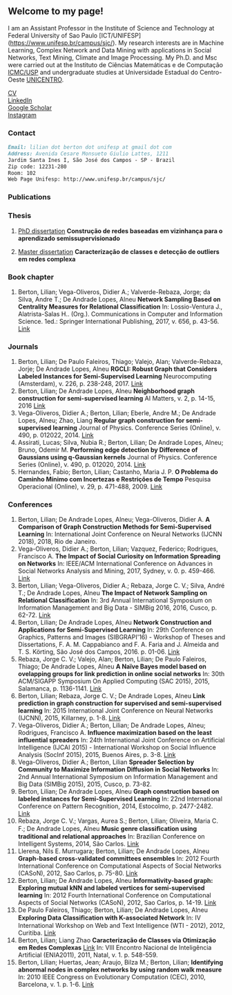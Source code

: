 ## Welcome to my page!

I am an Assistant Professor in the Institute of Science and Technology at Federal University of Sao Paulo [ICT/UNIFESP] (https://www.unifesp.br/campus/sjc/). My research interests are in Machine Learning, Complex Network and Data Mining with applications in Social Networks, Text Mining, Climate and Image Processing. 
My Ph.D. and Msc were carried out at the Instituto de Ciências Matemáticas e de Computação [ICMC/USP](https://www.icmc.usp.br/en/) and undergraduate studies at Universidade Estadual do Centro-Oeste [UNICENTRO](https://www3.unicentro.br/).

[CV](http://lattes.cnpq.br/9064767888093340)       
[LinkedIn](https://www.linkedin.com/in/lilian-berton-3a208824/)  
[Google Scholar](https://scholar.google.com/citations?user=TS6MWEUAAAAJ&hl=pt-BR)     
[Instagram](https://www.instagram.com/lilyberton/?hl=pt-br)

### Contact
```markdown
Email: lilian dot berton dot unifesp at gmail dot com
Address: Avenida Cesare Monsueto Giulio Lattes, 1211 
Jardim Santa Ines I, São José dos Campos - SP - Brazil
Zip code: 12231-280
Room: 102
Web Page Unifesp: http://www.unifesp.br/campus/sjc/ 
```

### Publications
### Thesis
1. [PhD dissertation](http://www.teses.usp.br/teses/disponiveis/55/55134/tde-29072016-100548/pt-br.php)
**Construção de redes baseadas em vizinhança para o aprendizado semissupervisionado**

2. [Master dissertation](http://www.teses.usp.br/teses/disponiveis/55/55134/tde-19072011-132701/pt-br.php)
**Caracterização de classes e detecção de outliers em redes complexa**

### Book chapter
1. Berton, Lilian; Vega-Oliveros, Didier A.; Valverde-Rebaza, Jorge; da Silva, Andre T.; De Andrade Lopes, Alneu 
**Network Sampling Based on Centrality Measures for Relational Classification**
In: Lossio-Ventura J., Alatrista-Salas H.. (Org.). Communications in Computer and Information Science. 1ed.: Springer International Publishing, 2017, v. 656, p. 43-56.
[Link](https://link.springer.com/chapter/10.1007/978-3-319-55209-5_4)

### Journals
1. Berton, Lilian; De Paulo Faleiros, Thiago; Valejo, Alan; Valverde-Rebaza, Jorje; De Andrade Lopes, Alneu 
**RGCLI: Robust Graph that Considers Labeled Instances for Semi-Supervised Learning**
Neurocomputing (Amsterdam), v. 226, p. 238-248, 2017.
[Link](https://doi.org/10.1016/j.neucom.2016.11.053)
2. Berton, Lilian;  De Andrade Lopes, Alneu 
**Neighborhood graph construction for semi-supervised learning**
AI Matters, v. 2, p. 14-15, 2016
[Link](10.1145/2911172.2911176)
3. Vega-Oliveros, Didier A.; Berton, Lilian; Eberle, Andre M.; De Andrade Lopes, Alneu; Zhao, Liang 
**Regular graph construction for semi-supervised learning**
Journal of Physics. Conference Series (Online), v. 490, p. 012022, 2014.
[Link](https://doi.org/10.1088/1742-6596/490/1/012022)
4. Assirati, Lucas; Silva, Nubia R.; Berton, Lilian; De Andrade Lopes, Alneu; Bruno, Odemir M.
**Performing edge detection by Difference of Gaussians using q-Gaussian kernels**
Journal of Physics. Conference Series (Online), v. 490, p. 012020, 2014.
[Link](https://doi.org/10.1088/1742-6596/490/1/012020)
5. Hernandes, Fabio; Berton, Lilian; Castanho, Maria J. P. 
**O Problema do Caminho Mínimo com Incertezas e Restrições de Tempo**
Pesquisa Operacional (Online), v. 29, p. 471-488, 2009.
[Link](http://dx.doi.org/10.1590/S0101-74382009000200012)

### Conferences
1. Berton, Lilian; De Andrade Lopes, Alneu; Vega-Oliveros, Didier A.
**A Comparison of Graph Construction Methods for Semi-Supervised Learning**
In: International Joint Conference on Neural Networks (IJCNN 2018), 2018, Rio de Janeiro.
2. Vega-Oliveros, Didier A.; Berton, Lilian; Vazquez, Federico; Rodrigues, Francisco A.
**The Impact of Social Curiosity on Information Spreading on Networks**
In: IEEE/ACM International Conference on Advances in Social Networks Analysis and Mining, 2017, Sydney, v. 0. p. 459-466.
[Link](10.1145/3110025.3110039)
3. Berton, Lilian; Vega-Oliveros, Didier A.; Rebaza, Jorge C. V.; Silva, André T.; De Andrade Lopes, Alneu
**The Impact of Network Sampling on Relational Classification**
In: 3rd Annual International Symposium on Information Management and Big Data - SIMBig 2016, 2016, Cusco, p. 62-72.
[Link](http://ceur-ws.org/Vol-1743/paper7.pdf)
4. Berton, Lilian; De Andrade Lopes, Alneu 
**Network Construction and Applications for Semi-Supervised Learning**
In: 29th Conference on Graphics, Patterns and Images (SIBGRAPI'16) - Workshop of Theses and Dissertations, F. A. M. Cappabianco and F. A. Faria and J. Almeida and T. S. Körting, São José dos Campos, 2016. p. 01-06.
[Link](http://sibgrapi.sid.inpe.br/archive.cgi/sid.inpe.br/sibgrapi/2016/08.15.22.59)
5. Rebaza, Jorge C. V.; Valejo, Alan; Berton, Lilian; De Paulo Faleiros, Thiago; De Andrade Lopes, Alneu
**A Naïve Bayes model based on ovelapping groups for link prediction in online social networks**
In: 30th ACM/SIGAPP Symposium On Applied Computing (SAC 2015), 2015, Salamanca, p. 1136-1141.
[Link](10.1145/2695664.2695719)
6. Berton, Lilian; Rebaza, Jorge C. V.; De Andrade Lopes, Alneu
**Link prediction in graph construction for supervised and semi-supervised learning**
In: 2015 International Joint Conference on Neural Networks (IJCNN), 2015, Killarney, p. 1-8.
[Link](10.1109/IJCNN.2015.7280543)
7. Vega-Oliveros, Didier A.; Berton, Lilian; De Andrade Lopes, Alneu; Rodrigues, Francisco A. 
**Influence maximization based on the least influential spreaders**
In: 24th International Joint Conference on Artificial Intelligence (IJCAI 2015) - International Workshop on Social Influence Analysis (SocInf 2015), 2015, Buenos Aires, p. 3-8.
[Link](https://dl.acm.org/citation.cfm?id=2907171)
8. Vega-Oliveros, Didier A.; Berton, Lilian
**Spreader Selection by Community to Maximize Information Diffusion in Social Networks**
In: 2nd Annual International Symposium on Information Management and Big Data (SIMBig 2015), 2015, Cusco, p. 73-82.
9. Berton, Lilian; De Andrade Lopes, Alneu 
**Graph construction based on labeled instances for Semi-Supervised Learning**
In: 22nd International Conference on Pattern Recognition, 2014, Estocolmo, p. 2477-2482.
[Link](10.1109/ICPR.2014.428)
10. Rebaza, Jorge C. V.; Vargas, Aurea S.; Berton, Lilian; Oliveira, Maria C. F.; De Andrade Lopes, Alneu
**Music genre classiﬁcation using traditional and relational approaches**
In: Brazilian Conference on Intelligent Systems, 2014, São Carlos.
[Link](10.1109/BRACIS.2014.54)
11. Llerena, Nils E. Murrugara; Berton, Lilian; De Andrade Lopes, Alneu
**Graph-based cross-validated committees ensembles**
In: 2012 Fourth International Conference on Computational Aspects of Social Networks (CASoN), 2012, Sao Carlos, p. 75-80.
[Link](10.1109/CASoN.2012.6412381)
12. Berton, Lilian; De Andrade Lopes, Alneu
**Informativity-based graph: Exploring mutual kNN and labeled vertices for semi-supervised learning**
In: 2012 Fourth International Conference on Computational Aspects of Social Networks (CASoN), 2012, Sao Carlos, p. 14-19.
[Link](10.1109/CASoN.2012.6412371)
13. De Paulo Faleiros, Thiago; Berton, Lilian; De Andrade Lopes, Alneu
**Exploring Data Classiﬁcation with K-associated Network**
In: IV International Workshop on Web and Text Intelligence (WTI - 2012), 2012, Curitiba. 
[Link](http://sites.labic.icmc.usp.br/wti2012/artigos/105288.pdf)
14. Berton, Lilian; Liang Zhao
**Caracterização de Classes via Otimização em Redes Complexas**
[Link](http://www.lbd.dcc.ufmg.br/bdbcomp/servlet/Trabalho?id=10949)
In: VIII Encontro Nacional de Inteligência Artificial (ENIA2011), 2011, Natal, v. 1. p. 548-559.
15. Berton, Lilian; Huertas, Jean; Araujo, Bilza M.; Berton, Lilian;
**Identifying abnormal nodes in complex networks by using random walk measure**
In: 2010 IEEE Congress on Evolutionary Computation (CEC), 2010, Barcelona, v. 1. p. 1-6.
[Link](10.1109/SBRN.2010.25)

